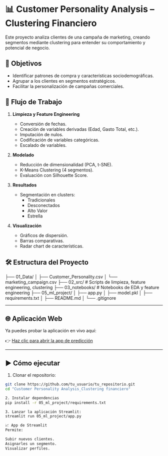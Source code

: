 # 📊 Customer Personality Analysis – Clustering Financiero

Este proyecto analiza clientes de una campaña de marketing, creando segmentos mediante clustering para entender su comportamiento y potencial de negocio.

## 🎯 Objetivos

- Identificar patrones de compra y características sociodemográficas.
- Agrupar a los clientes en segmentos estratégicos.
- Facilitar la personalización de campañas comerciales.

## 🚀 Flujo de Trabajo

1. **Limpieza y Feature Engineering**
   - Conversión de fechas.
   - Creación de variables derivadas (Edad, Gasto Total, etc.).
   - Imputación de nulos.
   - Codificación de variables categóricas.
   - Escalado de variables.

2. **Modelado**
   - Reducción de dimensionalidad (PCA, t-SNE).
   - K-Means Clustering (4 segmentos).
   - Evaluación con Silhouette Score.

3. **Resultados**
   - Segmentación en clusters:
     - Tradicionales
     - Desconectados
     - Alto Valor
     - Estrella

4. **Visualización**
   - Gráficos de dispersión.
   - Barras comparativas.
   - Radar chart de características.

## 🛠️ Estructura del Proyecto

├── 01_Data/
│ ├── Customer_Personality.csv
│ └── marketing_campaign.csv
├── 02_src/ # Scripts de limpieza, feature engineering, clustering
├── 03_notebooks/ # Notebooks de EDA y feature engineering
├── 05_ml_project/
│ ├── app.py
│ ├── model.pkl
│ ├── requirements.txt
│ ├── README.md
│ └── .gitignore

---

## 🌐 Aplicación Web

Ya puedes probar la aplicación en vivo aquí:

👉 [Haz clic para abrir la app de predicción]([https://impagohipotecas.streamlit.app/](https://customer-personality-analysisclustering-financiero-nc4v8nmvjxk.streamlit.app/))

---

## ▶️ Cómo ejecutar

1. Clonar el repositorio:
```bash
git clone https://github.com/tu_usuario/tu_repositorio.git
cd "Customer Personality Analysis_Clustering financiero"

2. Instalar dependencias
pip install -r 05_ml_project/requirements.txt

3. Lanzar la aplicación Streamlit:
streamlit run 05_ml_project/app.py

📈 App de Streamlit
Permite:

Subir nuevos clientes.
Asignarles un segmento.
Visualizar perfiles.
